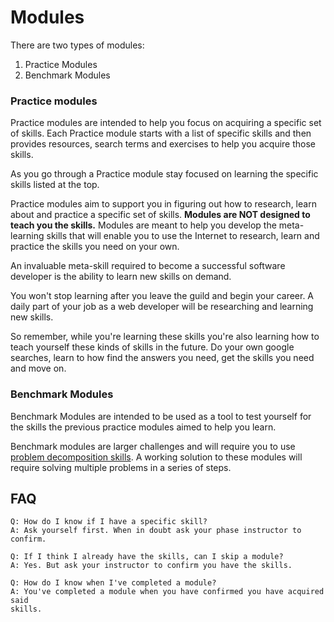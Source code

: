 # Modules

There are two types of modules:

1. Practice Modules
2. Benchmark Modules

### Practice modules

Practice modules are intended to help you focus on acquiring a
specific set of skills. Each Practice module starts with a list of
specific skills and then provides resources, search terms and exercises to help
you acquire those skills.

As you go through a Practice module stay focused on learning the
specific skills listed at the top.

Practice modules aim to support you in figuring out how to research,
learn about and practice a specific set of skills. __Modules are NOT designed to
teach you the skills.__ Modules are meant to help you develop the meta-learning
skills that will enable you to use the Internet to research, learn and practice
the skills you need on your own.

An invaluable meta-skill required to become a successful software developer is
the ability to learn new skills on demand.

You won't stop learning after you leave the guild and begin your career. A daily
part of your job as a web developer will be researching and learning new skills.

So remember, while you're learning these skills you're also learning how to
teach yourself these kinds of skills in the future. Do your own google searches,
learn to how find the answers you need, get the skills you need and move on.


### Benchmark Modules

Benchmark Modules are intended to be used as a tool to test yourself for the
skills the previous practice modules aimed to help you learn.

Benchmark modules are larger challenges and will require you to use
[problem decomposition skills](./Problem-Decomposition/README.md). A working
solution to these modules will require solving multiple problems in a series of
steps.


## FAQ

```
Q: How do I know if I have a specific skill?
A: Ask yourself first. When in doubt ask your phase instructor to confirm.
```

```
Q: If I think I already have the skills, can I skip a module?
A: Yes. But ask your instructor to confirm you have the skills.
```

```
Q: How do I know when I've completed a module?
A: You've completed a module when you have confirmed you have acquired said
skills.
```
